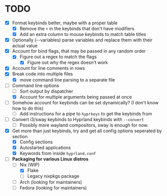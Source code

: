 # TODO

- [x] Format keybinds better, maybe with a proper table
  - [x] Remove the `+` in the keybinds that don't have modifiers
  - [x] Add an extra column to mouse keybinds to match table titles
- [x] Optionally (--variables) parse variables and replace them with their actual value
- [x] Account for bind flags, that may be passed in any random order
  - [x] Figure out a regex to match the flags
    - [x] Figure out why the regex doesn't work
- [x] Account for line comments in rows
- [x] Break code into multiple files
  - [x] move command line parsing to a separate file
- [ ] Command line options
  - [ ] Sort output by dispatcher
  - [x] Account for multiple arguments being passed at once
- [ ] Somehow account for keybinds can be set dynamically? (I don't know how to do this)
  - [ ] Add instructions for a pipe to `hyprkeys` to get the keybinds from
- [ ] Convert i3/sway keybinds to Hyprland keybinds with `--convert`
  - [ ] Possibly more wayland compositors, sway is enough for now.
- [x] Get more than just keybinds, try and get all config options seperated by section
  - [x] Config sections
  - [x] Autostarted applications
  - [x] Keywords from inside `hyprland.conf`
- [ ] **Packaging for various Linux distros**
  - [ ] Nix (WIP)
    - [x] Flake
    - [ ] Legacy nixpkgs package
  - [ ] Arch (looking for maintainers)
  - [ ] Fedora (looking for maintainers)
